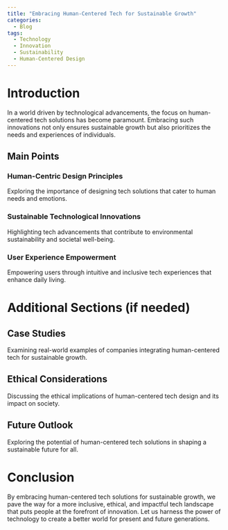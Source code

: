 ```yaml
---
title: "Embracing Human-Centered Tech for Sustainable Growth"
categories:
  - Blog
tags:
  - Technology
  - Innovation
  - Sustainability
  - Human-Centered Design
---
```


# Introduction
In a world driven by technological advancements, the focus on human-centered tech solutions has become paramount. Embracing such innovations not only ensures sustainable growth but also prioritizes the needs and experiences of individuals. 

## Main Points
### Human-Centric Design Principles
Exploring the importance of designing tech solutions that cater to human needs and emotions.

### Sustainable Technological Innovations
Highlighting tech advancements that contribute to environmental sustainability and societal well-being.

### User Experience Empowerment
Empowering users through intuitive and inclusive tech experiences that enhance daily living.

# Additional Sections (if needed)
## Case Studies
Examining real-world examples of companies integrating human-centered tech for sustainable growth.

## Ethical Considerations
Discussing the ethical implications of human-centered tech design and its impact on society.

## Future Outlook
Exploring the potential of human-centered tech solutions in shaping a sustainable future for all.

# Conclusion
By embracing human-centered tech solutions for sustainable growth, we pave the way for a more inclusive, ethical, and impactful tech landscape that puts people at the forefront of innovation. Let us harness the power of technology to create a better world for present and future generations.